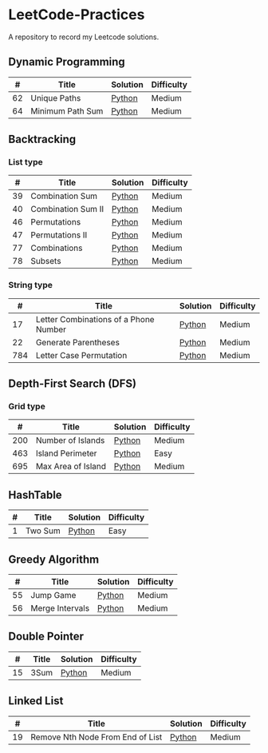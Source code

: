 # LeetCode-Practices
A repository to record my Leetcode solutions.

## Dynamic Programming
| # | Title |Solution |Difficulty |
|---| ----- | ---------- |---------- |
|62| Unique Paths | [Python](./62_Unique%20Paths.py)| Medium
|64| Minimum Path Sum | [Python](./64_Minimum%20Path%20Sum.py)| Medium

## Backtracking
### List type
| # | Title |Solution |Difficulty |
|---| ----- | ---------- |---------- |
|39| Combination Sum | [Python](./39_Combination%20Sum.py)| Medium
|40| Combination Sum II | [Python](./40_Combination%20Sum%20II.py)| Medium
|46| Permutations | [Python](./46_Permutations.py)| Medium
|47| Permutations II | [Python](./47_Permutations%20II.py)| Medium
|77| Combinations | [Python](./77_Combinations.py)| Medium
|78| Subsets | [Python](./78_Subsets.py)| Medium

### String type
| # | Title |Solution |Difficulty |
|---| ----- | ---------- |---------- |
|17| Letter Combinations of a Phone Number| [Python](./17_Letter%20Combinations%20of%20a%20Phone%20Number.py)| Medium
|22| Generate Parentheses|[Python](./22_Generate%20Parentheses.py)| Medium
|784| Letter Case Permutation|[Python](./784_Letter%20Case%20Permutation.py) | Medium

## Depth-First Search (DFS)
### Grid type
| # | Title |Solution |Difficulty |
|---| ----- | ---------- |---------- |
|200| Number of Islands| [Python](./200_Number%20of%20Islands.py)| Medium
|463| Island Perimeter| [Python](./463_Island%20Perimeter.py)| Easy
|695| Max Area of Island| [Python](./695_Max%20Area%20of%20Island.py)| Medium



## HashTable
| # | Title |Solution |Difficulty |
|---| ----- | ---------- |---------- |
|1 | Two Sum | [Python](./1_Two%20Sum.py)| Easy

## Greedy Algorithm
| # | Title |Solution |Difficulty |
|---| ----- | ---------- |---------- |
|55 | Jump Game | [Python](./55_Jump%20Game.py)| Medium
|56 | Merge Intervals | [Python](./56_Merge%20Intervals.py)| Medium

## Double Pointer
| # | Title |Solution |Difficulty |
|---| ----- | ---------- |---------- |
|15 | 3Sum | [Python](./15_3Sum.py)| Medium

## Linked List
| # | Title |Solution |Difficulty |
|---| ----- | ---------- |---------- |
|19 | Remove Nth Node From End of List | [Python](./19_Remove%20Nth%20Node%20From%20End%20of%20List.py)| Medium
